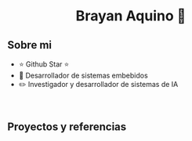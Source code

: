 <div align="center">
<h1 align="center">Brayan Aquino </a> 👋</h1>
</div>


## Sobre mi

- ⭐ Github Star ⭐ 
- 📲 Desarrollador de sistemas embebidos
- ✏️ Investigador y desarrollador de sistemas de IA
<br>

## Proyectos y referencias
